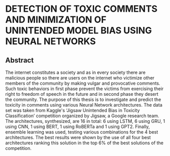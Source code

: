 # DETECTION OF TOXIC COMMENTS AND MINIMIZATION OF UNINTENDED MODEL BIAS USING NEURAL NETWORKS

## Abstract
The internet constitutes a society and as in every society there are malicious people so there are users on the internet who victimize other members of the community by making vulgar and provocative comments. Such toxic behaviors in first phase prevent the victims from exercising their right to freedom of speech in the future and in second phase they desert the community. The purpose of this thesis is to investigate and predict the toxicity in comments using various Neural Network architectures. The data set was taken from Kaggle's ‘Jigsaw Unintended Bias in Toxicity Classification’ competition organized by Jigsaw, a Google research team. The architectures, synthesized, are 16 in total: 6 using LSTM, 6 using GRU, 1 using CNN, 1 using BERT, 1 using RoBERTa and 1 using GPT2. Finally, ensemble learning was used, testing various combinations for the 4 best architectures. The best results were shown by the use of all four best architectures ranking this solution in the top 6% of the best solutions of the competition.
